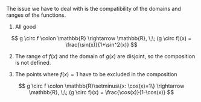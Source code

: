 The issue we have to deal with is the compatibility of the domains and ranges of the functions.

1. All good

$$
g \circ f \colon \mathbb{R} \rightarrow \mathbb{R}, \;\; (g \circ f)(x) = \frac{\sin(x)}{1+\sin^2(x)}
$$

2. The range of $f(x)$ and the domain of $g(x)$ are disjoint, so the composition is not defined.

3. The points where $f(x)=1$ have to be excluded in the composition

$$
g \circ f \colon \mathbb{R}\setminus\{x: \cos(x)=1\} \rightarrow \mathbb{R}, \;\; (g \circ f)(x) = \frac{\cos(x)}{1-\cos(x)}
$$
